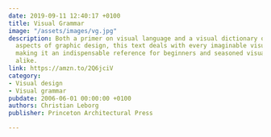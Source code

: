```yaml
---
date: 2019-09-11 12:40:17 +0100
title: Visual Grammar
image: "/assets/images/vg.jpg"
description: Both a primer on visual language and a visual dictionary of the fundamental
  aspects of graphic design, this text deals with every imaginable visual concept,
  making it an indispensable reference for beginners and seasoned visual thinkers
  alike.
link: https://amzn.to/2Q6jciV
category:
- Visual design
- Visual grammar
pubdate: 2006-06-01 00:00:00 +0100
authors: Christian Leborg
publisher: Princeton Architectural Press

---
```

